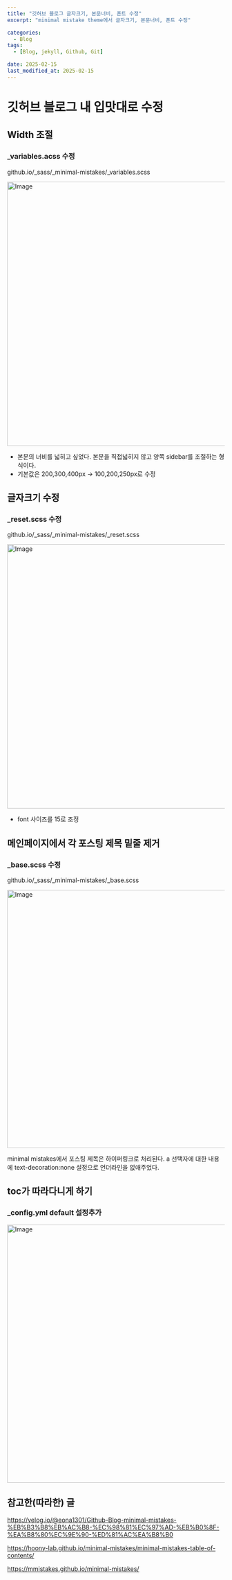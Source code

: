 ```yaml
---
title: "깃허브 블로그 글자크기, 본문너비, 폰트 수정"
excerpt: "minimal mistake theme에서 글자크기, 본문너비, 폰트 수정"

categories:
  - Blog
tags:
  - [Blog, jekyll, Github, Git]

date: 2025-02-15
last_modified_at: 2025-02-15
---
```


# 깃허브 블로그 내 입맛대로 수정

## Width 조절

### \_variables.acss 수정

github.io/\_sass/\_minimal-mistakes/\_variables.scss

<img width="610" alt="Image" src="https://github.com/user-attachments/assets/f67f94ac-dcfb-4927-92b5-c4db5bfdd6b6" />

- 본문의 너비를 넓히고 싶었다. 본문을 직접넓히지 않고 양쪽 sidebar를 조절하는 형식이다.
- 기본값은 200,300,400px -> 100,200,250px로 수정

## 글자크기 수정

### \_reset.scss 수정

github.io/\_sass/\_minimal-mistakes/\_reset.scss

<img width="610" alt="Image" src="https://github.com/user-attachments/assets/e7881e40-a0d6-4ecb-927b-b28b16750b12" />

- font 사이즈를 15로 조정

## 메인페이지에서 각 포스팅 제목 밑줄 제거

### \_base.scss 수정

github.io/\_sass/\_minimal-mistakes/\_base.scss

<img width="596" alt="Image" src="https://github.com/user-attachments/assets/83dba039-bc3b-44cf-90e4-719e05954667" />

minimal mistakes에서 포스팅 제목은 하이퍼링크로 처리된다.
a 선택자에 대한 내용에 text-decoration:none 설정으로 언더라인을 없애주었다.

## toc가 따라다니게 하기

### \_config.yml default 설정추가

<img width="596" alt="Image" src="https://github.com/user-attachments/assets/aaf4093d-73be-4f13-a14b-fd2bb47ba6bc" />

## 참고한(따라한) 글

https://velog.io/@eona1301/Github-Blog-minimal-mistakes-%EB%B3%B8%EB%AC%B8-%EC%98%81%EC%97%AD-%EB%B0%8F-%EA%B8%80%EC%9E%90-%ED%81%AC%EA%B8%B0

https://hoony-lab.github.io/minimal-mistakes/minimal-mistakes-table-of-contents/

https://mmistakes.github.io/minimal-mistakes/
